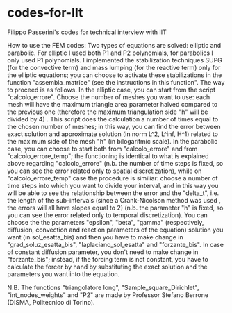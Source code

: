 # codes-for-IIt
Filippo Passerini's codes for technical interview with IIT


How to use the FEM codes:
Two types of equations are solved: elliptic and parabolic. For elliptic I used both P1 and P2 polynomials, for parabolics I only used P1 polynomials. 
I implemented the stabilization techniques SUPG (for the convective term) and mass lumping (for the reactive term) only for the elliptic equations; you can choose to activate these stabilizations in the function "assembla_matrice" (see the instructions in this function".
The way to proceed is as follows. In the elliptic case, you can start from the script "calcolo_errore". Choose the number of meshes you want to use: each mesh will have the maximum triangle area parameter halved compared to the previous one (therefore the maximum triangulation side "h" will be divided by 4) . This script does the calculation a number of times equal to the chosen number of meshes; in this way, you can find the error between exact solution and approximate solution (in norm L^2, L^inf, H^1) related to the maximum side of the mesh "h" (in bilogaritmic scale). In the parabolic case, you can choose to start both from "calcolo_errore" and from "calcolo_errore_temp"; the functioning is identical to what is explained above regarding "calcolo_errore" (n.b. the number of time steps is fixed, so you can see the error related only to spatial discretization), while on "calcolo_errore_temp" case the procedure is similiar: choose a number of time steps into which you want to divide your interval, and in this way you will be able to see the relationship between the error and the "delta_t", i.e. the length of the sub-intervals (since a Crank-Nicolson method was used , the errors will all have slopes equal to 2) (n.b. the parameter "h" is fixed, so you can see the error related only to temporal discretization). 
You can choose the the parameters "epsilon", "beta", "gamma" (respectively, diffusion, convection and reaction parameters of the equation) solution you want (in sol_esatta_bis) and then you have to make change in "grad_soluz_esatta_bis", "laplaciano_sol_esatta" and "forzante_bis". In case of constant diffusion parameter, you don't need to make change in "forzante_bis"; 
instead, if the forcing term is not constant, you have to calculate the forcer by hand by substituting the exact solution and the parameters you want into the equation.

N.B. The functions "triangolatore long", "Sample_square_Dirichlet", "int_nodes_weights" and "P2" are made by Professor Stefano Berrone (DISMA, Politecnico di Torino).
